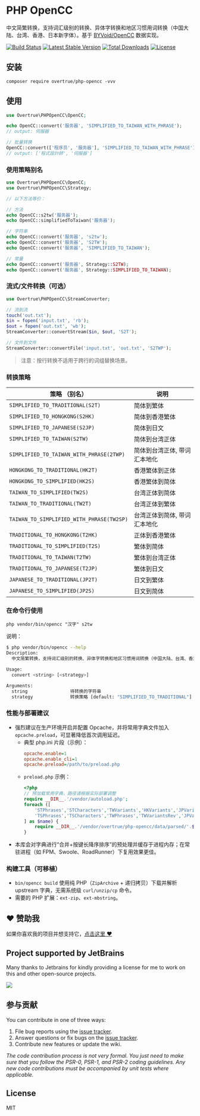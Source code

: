 # PHP OpenCC

中文简繁转换，支持词汇级别的转换、异体字转换和地区习惯用词转换（中国大陆、台湾、香港、日本新字体）。基于 [BYVoid/OpenCC](https://github.com/BYVoid/OpenCC) 数据实现。

[![Build Status](https://github.com/overtrue/php-opencc/actions/workflows/test.yml/badge.svg)](https://github.com/overtrue/php-opencc/actions/workflows/test.yml)
[![Latest Stable Version](https://poser.pugx.org/overtrue/php-opencc/v/stable)](https://packagist.org/packages/overtrue/php-opencc)
[![Total Downloads](https://poser.pugx.org/overtrue/php-opencc/downloads)](https://packagist.org/packages/overtrue/php-opencc)
[![License](https://poser.pugx.org/overtrue/php-opencc/license)](https://packagist.org/packages/overtrue/php-opencc)

## 安装

```shell
composer require overtrue/php-opencc -vvv
```

## 使用

```php
use Overtrue\PHPOpenCC\OpenCC;

echo OpenCC::convert('服务器', 'SIMPLIFIED_TO_TAIWAN_WITH_PHRASE');
// output: 伺服器

// 批量转换
OpenCC::convert(['程序员', '服务器'], 'SIMPLIFIED_TO_TAIWAN_WITH_PHRASE');
// output: ['程式設計師', '伺服器']
```

### 使用策略别名

```php
use Overtrue\PHPOpenCC\OpenCC;
use Overtrue\PHPOpenCC\Strategy;

// 以下方法等价：

// 方法
echo OpenCC::s2tw('服务器');
echo OpenCC::simplifiedToTaiwan('服务器');

// 字符串
echo OpenCC::convert('服务器', 's2tw');
echo OpenCC::convert('服务器', 'S2TW');
echo OpenCC::convert('服务器', 'SIMPLIFIED_TO_TAIWAN');

// 常量
echo OpenCC::convert('服务器', Strategy::S2TW);
echo OpenCC::convert('服务器', Strategy::SIMPLIFIED_TO_TAIWAN);
```

### 流式/文件转换（可选）

```php
use Overtrue\PHPOpenCC\StreamConverter;

// 流到流
touch('out.txt');
$in = fopen('input.txt', 'rb');
$out = fopen('out.txt', 'wb');
StreamConverter::convertStream($in, $out, 'S2T');

// 文件到文件
StreamConverter::convertFile('input.txt', 'out.txt', 'S2TWP');
```

> 注意：按行转换不适用于跨行的词组替换场景。

### 转换策略

| 策略 （别名）                                   | 说明              |
|-------------------------------------------|-----------------|
| `SIMPLIFIED_TO_TRADITIONAL(S2T)`          | 简体到繁体           |
| `SIMPLIFIED_TO_HONGKONG(S2HK)`            | 简体到香港繁体         |
| `SIMPLIFIED_TO_JAPANESE(S2JP)`            | 简体到日文           |
| `SIMPLIFIED_TO_TAIWAN(S2TW)`              | 简体到台湾正体         |
| `SIMPLIFIED_TO_TAIWAN_WITH_PHRASE(2TWP)`  | 简体到台湾正体, 带词汇本地化 |
| `HONGKONG_TO_TRADITIONAL(HK2T)`           | 香港繁体到正体         |
| `HONGKONG_TO_SIMPLIFIED(HK2S)`            | 香港繁体到简体         |
| `TAIWAN_TO_SIMPLIFIED(TW2S)`              | 台湾正体到简体         |
| `TAIWAN_TO_TRADITIONAL(TW2T)`             | 台湾正体到繁体         |
| `TAIWAN_TO_SIMPLIFIED_WITH_PHRASE(TW2SP)` | 台湾正体到简体, 带词汇本地化 |
| `TRADITIONAL_TO_HONGKONG(T2HK)`           | 正体到香港繁体         |
| `TRADITIONAL_TO_SIMPLIFIED(T2S)`          | 繁体到简体           |
| `TRADITIONAL_TO_TAIWAN(T2TW)`             | 繁体到台湾正体         |
| `TRADITIONAL_TO_JAPANESE(T2JP)`           | 繁体到日文           |
| `JAPANESE_TO_TRADITIONAL(JP2T)`           | 日文到繁体           |
| `JAPANESE_TO_SIMPLIFIED(JP2S)`            | 日文到简体           |

### 在命令行使用

```shell
php vendor/bin/opencc "汉字" s2tw
```

说明：

```bash
$ php vendor/bin/opencc --help
Description:
  中文简繁转换，支持词汇级别的转换、异体字转换和地区习惯用词转换（中国大陆、台湾、香港、日本新字体）。

Usage:
  convert <string> [<strategy>]

Arguments:
  string                待转换的字符串
  strategy              转换策略 [default: "SIMPLIFIED_TO_TRADITIONAL"]
```

### 性能与部署建议

- 强烈建议在生产环境开启并配置 Opcache，并将常用字典文件加入 `opcache.preload`，可显著降低首次调用延迟。
  - 典型 php.ini 片段（示例）：
    ```ini
    opcache.enable=1
    opcache.enable_cli=1
    opcache.preload=/path/to/preload.php
    ```
  - `preload.php` 示例：
    ```php
    <?php
    // 预加载常用字典，路径请根据实际部署调整
    require __DIR__.'/vendor/autoload.php';
    foreach ([
        'STPhrases','STCharacters','TWVariants','HKVariants','JPVariants',
        'TSPhrases','TSCharacters','TWPhrases','TWVariantsRev','JPVariantsRev',
    ] as $name) {
        require __DIR__.'/vendor/overtrue/php-opencc/data/parsed/'.$name.'.php';
    }
    ```
- 本库会对字典进行“合并+按键长降序排序”的预处理并缓存于进程内存；在常驻进程（如 FPM、Swoole、RoadRunner）下复用效果更佳。

### 构建工具（可移植）

- `bin/opencc build` 使用纯 PHP（`ZipArchive` + 递归拷贝）下载并解析 upstream 字典，无需系统级 `curl/unzip/cp` 命令。
- 需要的 PHP 扩展：`ext-zip`、`ext-mbstring`。

## :heart: 赞助我

如果你喜欢我的项目并想支持它，[点击这里 :heart:](https://github.com/sponsors/overtrue)

## Project supported by JetBrains

Many thanks to Jetbrains for kindly providing a license for me to work on this and other open-source projects.

[![](https://resources.jetbrains.com/storage/products/company/brand/logos/jb_beam.svg)](https://www.jetbrains.com/?from=https://github.com/overtrue)

## 参与贡献

You can contribute in one of three ways:

1. File bug reports using the [issue tracker](https://github.com/overtrue/php-opencc/issues).
2. Answer questions or fix bugs on the [issue tracker](https://github.com/overtrue/php-opencc/issues).
3. Contribute new features or update the wiki.

_The code contribution process is not very formal. You just need to make sure that you follow the PSR-0, PSR-1, and PSR-2 coding guidelines. Any new code contributions must be accompanied by unit tests where applicable._

## License

MIT
